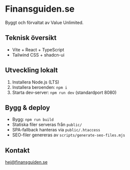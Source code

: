 # Finansguiden.se

Byggt och förvaltat av Value Unlimited.

## Teknisk översikt
- Vite + React + TypeScript
- Tailwind CSS + shadcn-ui

## Utveckling lokalt
1. Installera Node.js (LTS)
2. Installera beroenden: `npm i`
3. Starta dev-server: `npm run dev` (standardport 8080)

## Bygg & deploy
- Bygg: `npm run build`
- Statiska filer serveras från `public/`
- SPA-fallback hanteras via `public/.htaccess`
- SEO-filer genereras av `scripts/generate-seo-files.mjs`

## Kontakt
hej@finansguiden.se

